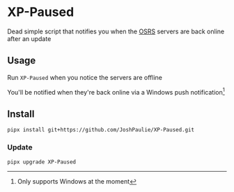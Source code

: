 # XP-Paused
Dead simple script that notifies you when the [OSRS](https://osrs.game) servers are back online after an update

## Usage
Run `XP-Paused` when you notice the servers are offline

You'll be notified when they're back online via a Windows push notification[^1]

## Install
```
pipx install git+https://github.com/JoshPaulie/XP-Paused.git
```

### Update
```
pipx upgrade XP-Paused
```

[^1]: Only supports Windows at the moment
